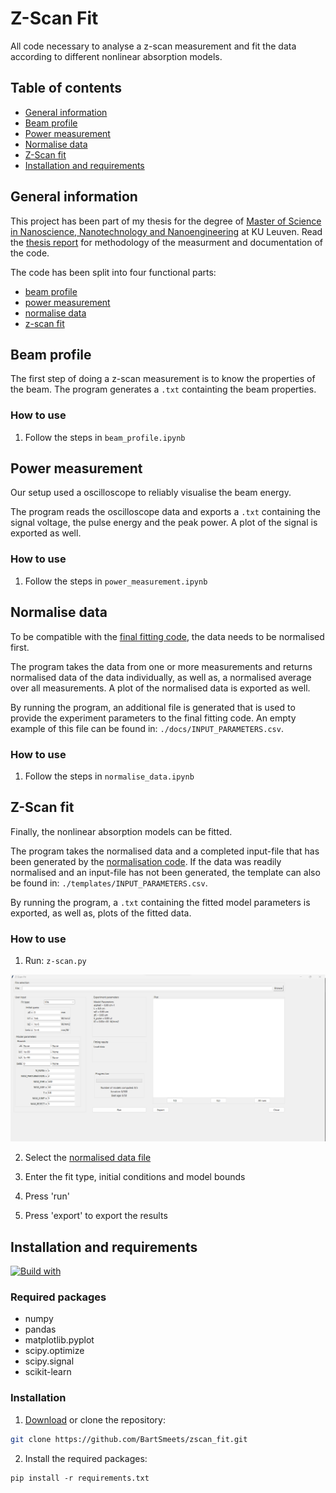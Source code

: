 # Z-Scan Fit

All code necessary to analyse a z-scan measurement and fit the data according to different nonlinear absorption models.

## Table of contents
* [General information](#general-information)
* [Beam profile](#beam-profile)
* [Power measurement](#power-measurement)
* [Normalise data](#normalise-data)
* [Z-Scan fit](#z-scan-fit)
* [Installation and requirements](#installation-and-requirements)

## General information

This project has been part of my thesis for the degree of [Master of Science in Nanoscience, Nanotechnology and Nanoengineering](https://www.kuleuven.be/programmes/master-nanoscience-nanotechnology-nanoengineering) at KU Leuven. Read the [thesis report](/docs/MasterThesis_BartSmeets_final.pdf) for methodology of the measurment and documentation of the code.

The code has been split into four functional parts:
* [beam profile](#beam-profile)
* [power measurement](#power-measurement)
* [normalise data](#normalise-data)
* [z-scan fit](#z-scan-fit)

## Beam profile

The first step of doing a z-scan measurement is to know the properties of the beam. The program generates a ```.txt``` containting the beam properties.

### How to use

1. Follow the steps in ```beam_profile.ipynb```

## Power measurement

Our setup used a oscilloscope to reliably visualise the beam energy.

The program reads the oscilloscope data and exports a ```.txt``` containing the signal voltage, the pulse energy and the peak power. A plot of the signal is exported as well.

### How to use

1. Follow the steps in ```power_measurement.ipynb```

## Normalise data

To be compatible with the [final fitting code](#z-scan-fit), the data needs to be normalised first.

The program takes the data from one or more measurements and returns normalised data of the data individually, as well as, a normalised average over all measurements. A plot of the normalised data is exported as well.

By running the program, an additional file is generated that is used to provide the experiment parameters to the final fitting code. An empty example of this file can be found in: ```./docs/INPUT_PARAMETERS.csv```.

### How to use

1. Follow the steps in ```normalise_data.ipynb```


## Z-Scan fit

Finally, the nonlinear absorption models can be fitted.

The program takes the normalised data and a completed input-file that has been generated by the [normalisation code](#normalise-data). If the data was readily normalised and an input-file has not been generated, the template can also be found in: ```./templates/INPUT_PARAMETERS.csv```.

By running the program, a ```.txt``` containing the fitted model parameters is exported, as well as, plots of the fitted data.

### How to use

1. Run: ```z-scan.py```

![screenshot](https://github.com/BartSmeets/zscan_fit/blob/main/images/z_scan_exe.png)

2. Select the [normalised data file](#normalise-data)

3. Enter the fit type, initial conditions and model bounds

4. Press 'run'

5. Press 'export' to export the results


## Installation and requirements

[![Build with](https://img.shields.io/badge/Build%20with-Python%203.8-blue)](https://www.python.org/])

### Required packages
* numpy
* pandas
* matplotlib.pyplot
* scipy.optimize
* scipy.signal
* scikit-learn

### Installation

1. [Download](https://github.com/BartSmeets/zscan_fit/archive/refs/heads/main.zip) or clone the repository:
    
```bash
git clone https://github.com/BartSmeets/zscan_fit.git
```

2. Install the required packages:

```
pip install -r requirements.txt
```
